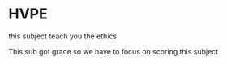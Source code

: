 # HVPE
this subject teach you the ethics 
<br>
<p> This sub got grace so we have to focus on scoring this subject </p>
